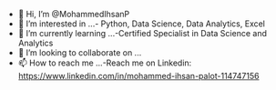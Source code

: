 - 👋 Hi, I’m @MohammedIhsanP
- 👀 I’m interested in ...- Python, Data Science, Data Analytics, Excel
- 🌱 I’m currently learning ...-Certified Specialist in Data Science and Analytics
- 💞️ I’m looking to collaborate on ...
- 📫 How to reach me ...-Reach me on Linkedin: https://www.linkedin.com/in/mohammed-ihsan-palot-114747156

<!---
MohammedIhsanP/MohammedIhsanP is a ✨ special ✨ repository because its `README.md` (this file) appears on your GitHub profile.
You can click the Preview link to take a look at your changes.
--->
